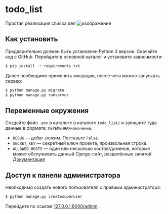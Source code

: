 # todo_list
 
Простая реализация списка дел
![изображение](https://user-images.githubusercontent.com/16899464/184008575-99491b25-ab42-45cf-a78a-84fbc29b7541.png)


## Как установить
Предварительно должен быть установлен Python 3 версии.
Скачайте код с GitHub. Перейдите в основной каталог и установите зависимости:
```sh
$ pip install -r requirements.txt
```
Далее необходимо применить миграции, после чего можно запускать сервер:
```sh
$ python manage.py migrate
$ python manage.py runserver
```

## Переменные окружения

Создайте файл `.env` в каталоге в каталоге `todo_list/` и запишите туда данные в формате: `ПЕРЕМЕННАЯ=значение`.
- `DEBUG` — дебаг-режим. Поставьте `False`.
- `SECRET_KEY` — секретный ключ проекта, произвольная строка.
- `ALLOWED_HOSTS` — один или несколько хостов/доменов, которые может обслуживать данный Django-сайт, разделённые запятой. [Документация](https://docs.djangoproject.com/en/3.1/ref/settings/#allowed-hosts)

## Доступ к панели администратора
Необходимо создать нового пользователя с правами администратора:
```sh
$ python manage.py createsuperuser
```
Перейдите по ссылке [127.0.0.1:8000/admin](http://127.0.0.1:8000/admin).

